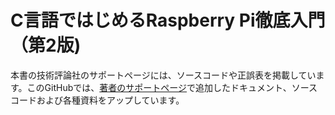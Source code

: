 # C言語ではじめるRaspberry Pi徹底入門（第2版)

本書の技術評論社のサポートページには、ソースコードや正誤表を掲載しています。このGitHubでは、[著者のサポートページ](https://raspi-gh2.blogspot.com/)で追加したドキュメント、ソースコードおよび各種資料をアップしています。

